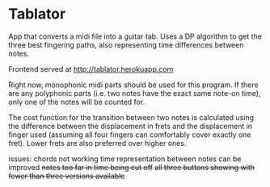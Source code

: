 # Tablator
App that converts a midi file into a guitar tab. Uses a DP algorithm to get the three best fingering paths, also representing time differences between notes.

Frontend served at http://tablator.herokuapp.com

Right now, monophonic midi parts should be used for this program. If there are any polyphonic parts (i.e. two notes have the exact same note-on time), only one of the notes will be counted for.

The cost function for the transition between two notes is calculated using the difference between the displacement in frets and the displacement in finger used (assuming all four fingers can comfortably cover exactly one fret). Lower frets are also preferred over higher ones.

issues:
chords not working
time representation between notes can be improved
~~notes too far in time being cut off~~
~~all three buttons showing with fewer than three versions available~~
